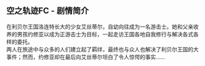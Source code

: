 ## 空之轨迹FC - 剧情简介

在利贝尔王国洛连特长大的少女艾丝蒂尔，自幼向往成为一名游击士。她和父亲收养的男孩约修亚以成为正游击士为目标，一起走访王国各地自我修行与解决各式各样的委托。  
两人在旅途中与众多的人们建立起了羁绊，最终也与众人也解决了利贝尔王国的大事件；然而，约修亚却在最后向艾丝蒂尔坦白了令人惊愕的事实……  
